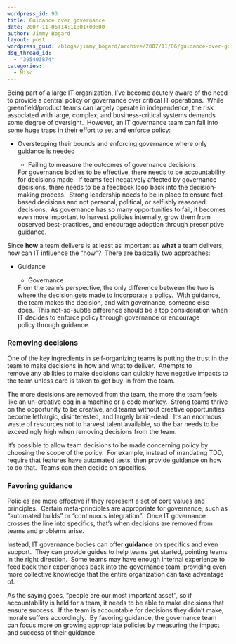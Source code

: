 ```yaml
---
wordpress_id: 93
title: Guidance over governance
date: 2007-11-06T14:11:01+00:00
author: Jimmy Bogard
layout: post
wordpress_guid: /blogs/jimmy_bogard/archive/2007/11/06/guidance-over-governance.aspx
dsq_thread_id:
  - "395403874"
categories:
  - Misc
---
```

Being part of a large IT organization, I&#8217;ve become acutely aware of the need to provide a central policy or governance over critical IT operations.&nbsp; While greenfield/product teams can largely operate in independence, the risk associated with large, complex, and business-critical systems demands some degree of oversight.&nbsp; However, an IT governance team can fall into some huge traps in their effort to set and enforce policy:

  * Overstepping their bounds and enforcing governance where only guidance is needed 
      * Failing to measure the outcomes of governance decisions</ul> 
    For governance bodies to be effective, there needs to be accountability for decisions made.&nbsp; If teams feel negatively affected by governance decisions, there needs to be a feedback loop back into the decision-making process.&nbsp; Strong leadership needs to be in place to ensure fact-based decisions and not personal, political, or selfishly reasoned decisions.&nbsp; As governance has so many opportunities to fail, it becomes even more important to harvest policies internally,&nbsp;grow them from observed best-practices, and encourage adoption through prescriptive guidance.
    
    Since **how** a team delivers is at least as important as **what** a team delivers, how can IT influence the &#8220;how&#8221;?&nbsp; There are basically two approaches:
    
      * Guidance 
          * Governance</ul> 
        From the team&#8217;s perspective, the only difference between the two is where the decision gets made to incorporate a policy.&nbsp; With guidance, the team makes the decision, and with governance, someone else does.&nbsp; This not-so-subtle difference should be a top consideration when IT decides to enforce policy through governance or encourage policy&nbsp;through guidance.
        
        ### Removing decisions
        
        One of the key ingredients in self-organizing teams is putting the trust in the team to make decisions in how and what to deliver.&nbsp; Attempts to remove&nbsp;any&nbsp;abilities to make decisions can quickly have negative impacts to the team unless care is taken to get buy-in from the team.
        
        The more decisions are removed from the team, the more the team feels like an un-creative cog in a machine or a code monkey.&nbsp; Strong teams thrive on the opportunity to be creative, and teams without creative opportunities become lethargic, disinterested, and largely brain-dead.&nbsp; It&#8217;s an enormous waste of resources not to harvest talent available, so the bar needs to be exceedingly high when removing decisions from the team.
        
        It&#8217;s possible to allow team decisions to be made concerning policy by choosing the scope of the policy.&nbsp; For example, instead of mandating TDD, require that features have automated tests, then provide guidance on how to do that.&nbsp; Teams can then decide on specifics.
        
        ### Favoring guidance
        
        Policies are more effective if they represent a set of core values and principles.&nbsp; Certain meta-principles are appropriate for governance, such as &#8220;automated builds&#8221; or &#8220;continuous integration&#8221;.&nbsp; Once IT governance crosses the line into specifics, that&#8217;s when decisions are removed from teams and problems arise.
        
        Instead, IT governance bodies can offer **guidance** on specifics and even support.&nbsp; They can provide guides to help teams get started, pointing teams in the right direction.&nbsp; Some teams may have enough internal experience to feed back their experiences back into the governance team, providing even more collective knowledge that the entire organization can take advantage of.
        
        As the saying goes, &#8220;people are our most important asset&#8221;, so if accountability is held for a team, it needs to be able to make decisions that ensure success.&nbsp; If the team is accountable for decisions they didn&#8217;t make, morale suffers accordingly.&nbsp; By favoring guidance, the governance team can focus more on growing appropriate policies by measuring the impact and success of their guidance.